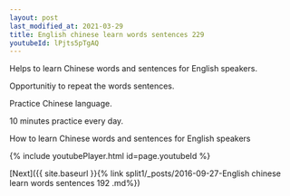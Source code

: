 ```yaml
---
layout: post
last_modified_at: 2021-03-29
title: English chinese learn words sentences 229 
youtubeId: lPjts5pTgAQ
---
```

 
 
Helps to learn Chinese words and sentences for English speakers.

Opportunitiy to repeat the words sentences. 

Practice Chinese language. 
 
10 minutes practice every day. 
 
How to learn Chinese words and sentences for English speakers 
 
{% include youtubePlayer.html id=page.youtubeId %}
 
 
[Next]({{ site.baseurl }}{% link  split1/_posts/2016-09-27-English chinese learn words sentences 192 .md%})
 
